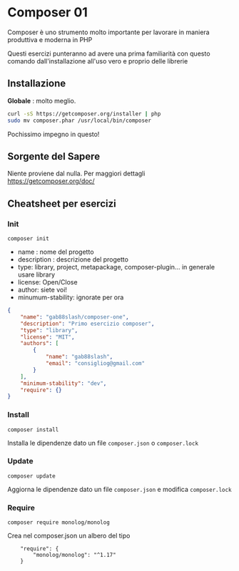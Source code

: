 # Composer 01

Composer è uno strumento molto importante per lavorare in maniera produttiva e moderna in PHP

Questi esercizi punteranno ad avere una prima familiarità con questo comando dall'installazione all'uso vero e proprio delle librerie

## Installazione

__Globale__ : molto meglio.

```bash
curl -sS https://getcomposer.org/installer | php
sudo mv composer.phar /usr/local/bin/composer
```


Pochissimo impegno in questo!

## Sorgente del Sapere

Niente proviene dal nulla. Per maggiori dettagli https://getcomposer.org/doc/

## Cheatsheet per esercizi

### Init
    composer init
    
- name : nome del progetto
- description : descrizione del progetto
- type: library, project, metapackage, composer-plugin... in generale usare library
- license: Open/Close
- author: siete voi!
- minumum-stability: ignorate per ora

```json
{
    "name": "gab88slash/composer-one",
    "description": "Primo esercizio composer",
    "type": "library",
    "license": "MIT",
    "authors": [
        {
            "name": "gab88slash",
            "email": "consigliog@gmail.com"
        }
    ],
    "minimum-stability": "dev",
    "require": {}
}

```

### Install

    composer install
    

Installa le dipendenze dato un file `composer.json` o `composer.lock`

### Update

    composer update
    

Aggiorna le dipendenze dato un file `composer.json` e modifica `composer.lock`



### Require

    composer require monolog/monolog 

Crea nel composer.json un albero del tipo 

```
    "require": {
        "monolog/monolog": "^1.17"
    }
```

